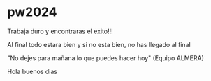 # pw2024

Trabaja duro y encontraras el exito!!!


Al final todo estara bien y si no esta bien, no has llegado al final

"No dejes para mañana lo que puedes hacer hoy" (Equipo ALMERA)

Hola buenos dias